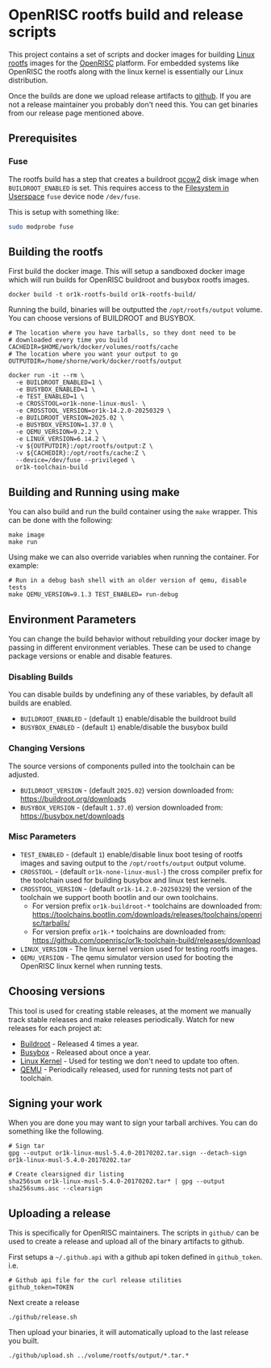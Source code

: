 # OpenRISC rootfs build and release scripts

This project contains a set of scripts and docker images for building [Linux](https://www.kernel.org)
[rootfs](https://refspecs.linuxfoundation.org/FHS_3.0/fhs/ch03.html)
images for the [OpenRISC](https://openrisc.io) platform.  For embedded systems
like OpenRISC the rootfs along with the linux kernel is essentially our Linux distribution.

Once the builds are done we upload release artifacts to
[github](https://github.com/openrisc/or1k-rootfs-build/releases).  If you are
not a release maintainer you probably don't need this.  You can get binaries
from our release page mentioned above.

## Prerequisites

### Fuse

The rootfs build has a step that creates a buildroot [qcow2](https://en.wikipedia.org/wiki/Qcow) disk image when `BUILDROOT_ENABLED` is set.
This requires access to the [Filesystem in Userspace](https://en.wikipedia.org/wiki/Filesystem_in_Userspace) `fuse` device node `/dev/fuse`.

This is setup with something like:

```bash
sudo modprobe fuse
```

## Building the rootfs

First build the docker image.  This will setup a sandboxed docker image which
will run builds for OpenRISC buildroot and busybox rootfs images.

```
docker build -t or1k-rootfs-build or1k-rootfs-build/
```

Running the build, binaries will be outputted the `/opt/rootfs/output` volume.  You
can choose versions of BUILDROOT and BUSYBOX.

```
# The location where you have tarballs, so they dont need to be
# downloaded every time you build
CACHEDIR=$HOME/work/docker/volumes/rootfs/cache
# The location where you want your output to go
OUTPUTDIR=/home/shorne/work/docker/rootfs/output

docker run -it --rm \
  -e BUILDROOT_ENABLED=1 \
  -e BUSYBOX_ENABLED=1 \
  -e TEST_ENABLED=1 \
  -e CROSSTOOL=or1k-none-linux-musl- \
  -e CROSSTOOL_VERSION=or1k-14.2.0-20250329 \
  -e BUILDROOT_VERSION=2025.02 \
  -e BUSYBOX_VERSION=1.37.0 \
  -e QEMU_VERSION=9.2.2 \
  -e LINUX_VERSION=6.14.2 \
  -v ${OUTPUTDIR}:/opt/rootfs/output:Z \
  -v ${CACHEDIR}:/opt/rootfs/cache:Z \
  --device=/dev/fuse --privileged \
  or1k-toolchain-build
```

## Building and Running using make

You can also build and run the build container using the `make` wrapper.  This
can be done with the following:

```
make image
make run
```

Using make we can also override variables when running the container. For example:

```
# Run in a debug bash shell with an older version of qemu, disable tests
make QEMU_VERSION=9.1.3 TEST_ENABLED= run-debug
```

## Environment Parameters

You can change the build behavior without rebuilding your docker image by
passing in different environment veriables.  These can be used to change
package versions or enable and disable features.

### Disabling Builds

You can disable builds by undefining any of these variables, by default all
builds are enabled.
 - `BUILDROOT_ENABLED` - (default `1`) enable/disable the buildroot build
 - `BUSYBOX_ENABLED` - (default `1`) enable/disable the busybox build

### Changing Versions

The source versions of components pulled into the toolchain can be adjusted.

 - `BUILDROOT_VERSION` - (default `2025.02`) version downloaded from: https://buildroot.org/downloads
 - `BUSYBOX_VERSION` - (default `1.37.0`) version downloaded from: https://busybox.net/downloads

### Misc Parameters

 - `TEST_ENABLED` - (default `1`) enable/disable linux boot tesing of rootfs images
   and saving output to the `/opt/rootfs/output` output volume.
 - `CROSSTOOL` - (default `or1k-none-linux-musl-`) the cross compiler prefix for the
   toolchain used for building busybox and linux test kernels.
 - `CROSSTOOL_VERSION` - (default `or1k-14.2.0-20250329`) the version of the toolchain
   we support booth bootlin and our own toolchains.
    - For version prefix `or1k-buildroot-*` toolchains are downloaded from: https://toolchains.bootlin.com/downloads/releases/toolchains/openrisc/tarballs/
    - For version prefix `or1k-*` toolchains are downloaded from: https://github.com/openrisc/or1k-toolchain-build/releases/download
 - `LINUX_VERSION` - The linux kernel version used for testing rootfs images.
 - `QEMU_VERSION` - The qemu simulator version used for booting the OpenRISC linux kernel when running tests.

## Choosing versions

This tool is used for creating stable releases, at the moment we manually track stable
releases and make releases periodically.  Watch for new releases for each project at:

 * [Buildroot](https://buildroot.org/download.html) - Released 4 times a year.
 * [Busybox](https://busybox.net/) - Released about once a year.
 * [Linux Kernel](https://kernel.org) - Used for testing we don't need to update too often.
 * [QEMU](https://www.qemu.org) - Periodically released, used for running tests not part of toolchain.

## Signing your work

When you are done you may want to sign your tarball archives. You can do
something like the following.

```
# Sign tar
gpg --output or1k-linux-musl-5.4.0-20170202.tar.sign --detach-sign or1k-linux-musl-5.4.0-20170202.tar

# Create clearsigned dir listing
sha256sum or1k-linux-musl-5.4.0-20170202.tar* | gpg --output sha256sums.asc --clearsign
```

## Uploading a release

This is specifically for OpenRISC maintainers.  The scripts in `github/` can
be used to create a release and upload all of the binary artifacts to github.

First setups a `~/.github.api` with a github api token defined in
`github_token`. i.e.

```
# Github api file for the curl release utilities
github_token=TOKEN
```

Next create a release

```
./github/release.sh
```

Then upload your binaries, it will automatically upload to the last release
you built.

```
./github/upload.sh ../volume/rootfs/output/*.tar.*
```
